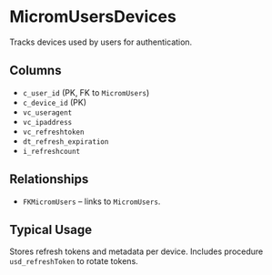 # MicromUsersDevices

Tracks devices used by users for authentication.

## Columns
- `c_user_id` (PK, FK to `MicromUsers`)
- `c_device_id` (PK)
- `vc_useragent`
- `vc_ipaddress`
- `vc_refreshtoken`
- `dt_refresh_expiration`
- `i_refreshcount`

## Relationships
- `FKMicromUsers` – links to `MicromUsers`.

## Typical Usage
Stores refresh tokens and metadata per device. Includes procedure `usd_refreshToken` to rotate tokens.
